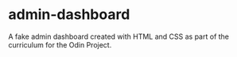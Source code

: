 # admin-dashboard

A fake admin dashboard created with HTML and CSS as part of the curriculum for the Odin Project.
